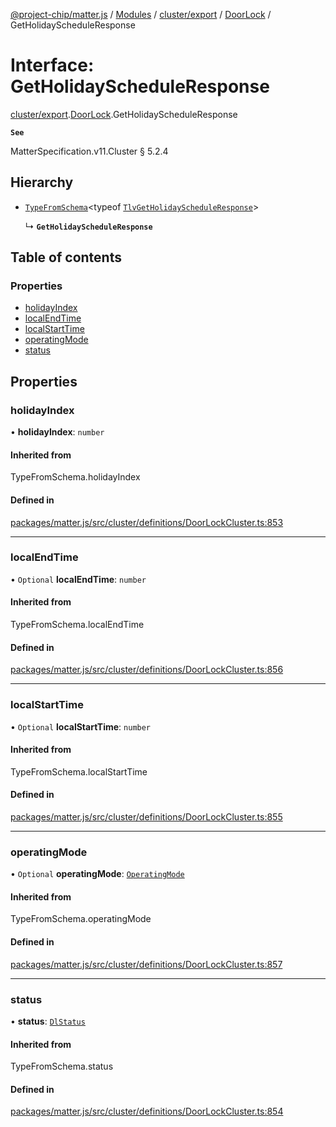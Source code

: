 [@project-chip/matter.js](../README.md) / [Modules](../modules.md) / [cluster/export](../modules/cluster_export.md) / [DoorLock](../modules/cluster_export.DoorLock.md) / GetHolidayScheduleResponse

# Interface: GetHolidayScheduleResponse

[cluster/export](../modules/cluster_export.md).[DoorLock](../modules/cluster_export.DoorLock.md).GetHolidayScheduleResponse

**`See`**

MatterSpecification.v11.Cluster § 5.2.4

## Hierarchy

- [`TypeFromSchema`](../modules/tlv_export.md#typefromschema)\<typeof [`TlvGetHolidayScheduleResponse`](../modules/cluster_export.DoorLock.md#tlvgetholidayscheduleresponse)\>

  ↳ **`GetHolidayScheduleResponse`**

## Table of contents

### Properties

- [holidayIndex](cluster_export.DoorLock.GetHolidayScheduleResponse.md#holidayindex)
- [localEndTime](cluster_export.DoorLock.GetHolidayScheduleResponse.md#localendtime)
- [localStartTime](cluster_export.DoorLock.GetHolidayScheduleResponse.md#localstarttime)
- [operatingMode](cluster_export.DoorLock.GetHolidayScheduleResponse.md#operatingmode)
- [status](cluster_export.DoorLock.GetHolidayScheduleResponse.md#status)

## Properties

### holidayIndex

• **holidayIndex**: `number`

#### Inherited from

TypeFromSchema.holidayIndex

#### Defined in

[packages/matter.js/src/cluster/definitions/DoorLockCluster.ts:853](https://github.com/project-chip/matter.js/blob/558e12c94a201592c28c7bc0743705360b3e5ca6/packages/matter.js/src/cluster/definitions/DoorLockCluster.ts#L853)

___

### localEndTime

• `Optional` **localEndTime**: `number`

#### Inherited from

TypeFromSchema.localEndTime

#### Defined in

[packages/matter.js/src/cluster/definitions/DoorLockCluster.ts:856](https://github.com/project-chip/matter.js/blob/558e12c94a201592c28c7bc0743705360b3e5ca6/packages/matter.js/src/cluster/definitions/DoorLockCluster.ts#L856)

___

### localStartTime

• `Optional` **localStartTime**: `number`

#### Inherited from

TypeFromSchema.localStartTime

#### Defined in

[packages/matter.js/src/cluster/definitions/DoorLockCluster.ts:855](https://github.com/project-chip/matter.js/blob/558e12c94a201592c28c7bc0743705360b3e5ca6/packages/matter.js/src/cluster/definitions/DoorLockCluster.ts#L855)

___

### operatingMode

• `Optional` **operatingMode**: [`OperatingMode`](../enums/cluster_export.DoorLock.OperatingMode.md)

#### Inherited from

TypeFromSchema.operatingMode

#### Defined in

[packages/matter.js/src/cluster/definitions/DoorLockCluster.ts:857](https://github.com/project-chip/matter.js/blob/558e12c94a201592c28c7bc0743705360b3e5ca6/packages/matter.js/src/cluster/definitions/DoorLockCluster.ts#L857)

___

### status

• **status**: [`DlStatus`](../enums/cluster_export.DoorLock.DlStatus.md)

#### Inherited from

TypeFromSchema.status

#### Defined in

[packages/matter.js/src/cluster/definitions/DoorLockCluster.ts:854](https://github.com/project-chip/matter.js/blob/558e12c94a201592c28c7bc0743705360b3e5ca6/packages/matter.js/src/cluster/definitions/DoorLockCluster.ts#L854)

